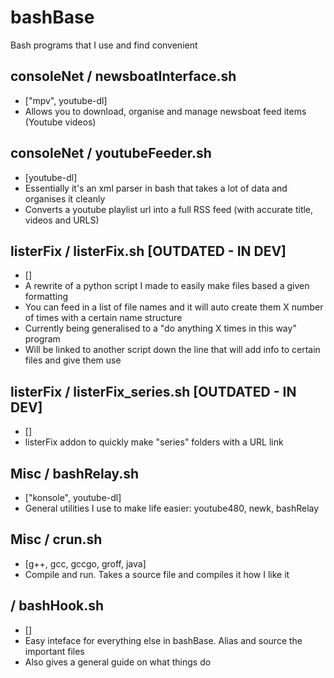 # bashBase
Bash programs that I use and find convenient

## consoleNet / newsboatInterface.sh
 - ["mpv", youtube-dl]
 - Allows you to download, organise and manage newsboat feed items (Youtube videos)

## consoleNet / youtubeFeeder.sh
 - [youtube-dl]
 - Essentially it's an xml parser in bash that takes a lot of data and organises it cleanly
 - Converts a youtube playlist url into a full RSS feed (with accurate title, videos and URLS)

## listerFix / listerFix.sh [OUTDATED - IN DEV]
 - []
 - A rewrite of a python script I made to easily make files based a given formatting
 - You can feed in a list of file names and it will auto create them X number of times with a certain name structure
 - Currently being generalised to a "do anything X times in this way" program
 - Will be linked to another script down the line that will add info to certain files and give them use

## listerFix / listerFix_series.sh [OUTDATED - IN DEV]
 - []
 - listerFix addon to quickly make "series" folders with a URL link

## Misc / bashRelay.sh
 - ["konsole", youtube-dl]
 - General utilities I use to make life easier: youtube480, newk, bashRelay

## Misc / crun.sh
 - [g++, gcc, gccgo, groff, java] 
 - Compile and run. Takes a source file and compiles it how I like it

## / bashHook.sh
 - []
 - Easy inteface for everything else in bashBase. Alias and source the important files
 - Also gives a general guide on what things do
